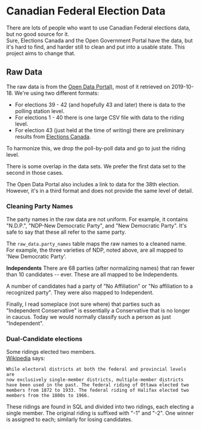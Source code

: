 # Canadian Federal Election Data

There are lots of people who want to use Canadian Federal elections data, but no good source for it.  
Sure, Elections Canada and the Open Government Portal have the data, but it's hard to find, and 
harder still to clean and put into a usable state.  This project aims to change that.

## Raw Data
The raw data is from the [Open Data Portal)](https://open.canada.ca/data/en/dataset?q=election&collection=federated&collection=primary&sort=&page=2), 
most of it retrieved on 2019-10-18.  We're using two different formats:

* For elections 39 - 42 (and hopefully 43 and later) there is data to the
  polling station level.  
* For elections 1 - 40 there is one large CSV file with data to the riding level.
* For election 43 (just held at the time of writing) there are preliminary
  results from [Elections Canada](https://enr.elections.ca/DownloadResults.aspx).

To harmonize this, we drop the poll-by-poll data and go to just the riding level.

There is some overlap in the data sets.  We prefer the first data set to
the second in those cases.

The Open Data Portal also includes a link to data for the 38th election.
However, it's in a third format and does not provide the same level of
detail.

### Cleaning Party Names
The party names in the raw data are not uniform.  For example, it contains 
"N.D.P.", "NDP-New Democratic Party", and "New Democratic Party".  It's 
safe to say that these all refer to the same party.

The `raw_data.party_names` table maps the raw names to a cleaned name.  For
example, the three varieties of NDP, noted above, are all mapped to
'New Democratic Party'.

**Independents**
There are 68 parties (after normalizing names) that ran fewer than 10 
candidates -- ever.  These are all mapped to be Independents.

A number of candidates had a party of "No Affiliation" or "No affiliation to a
recognized party".  They were also mapped to Independent.

Finally, I read someplace (not sure where) that parties such as "Independent
Conservative" is essentially a Conservative that is no longer in caucus.
Today we would normally classify such a person as just "Independent".
 
### Dual-Candidate elections
Some ridings elected two members.  
[Wikipedia](https://en.wikipedia.org/wiki/Electoral_district_(Canada)) says:

    While electoral districts at both the federal and provincial levels are 
    now exclusively single-member districts, multiple-member districts 
    have been used in the past. The federal riding of Ottawa elected two 
    members from 1872 to 1933. The federal riding of Halifax elected two 
    members from the 1800s to 1966.
    
These ridings are found in SQL and divided into two ridings, each electing
a single member.  The original riding is suffixed with "-1" and "-2".  One
winner is assigned to each; similarly for losing candidates.
